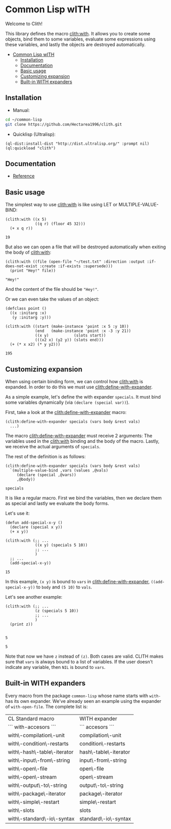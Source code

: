 

<a id="header-adp-github-headertag741"></a>
# Common Lisp wITH

Welcome to Clith\!

This library defines the macro [clith\:with](/docs/scribble/reference.md#function-clith-with)\. It allows you to create some objects\, bind them to some variables\, evaluate some expressions using these variables\, and lastly the objects are destroyed automatically\.

* [Common Lisp wITH](/README.md#header-adp-github-headertag741)
  * [Installation](/README.md#header-adp-github-headertag742)
  * [Documentation](/README.md#header-adp-github-headertag743)
  * [Basic usage](/README.md#header-adp-github-headertag744)
  * [Customizing expansion](/README.md#header-adp-github-headertag751)
  * [Built\-in WITH expanders](/README.md#header-adp-github-headertag758)


<a id="header-adp-github-headertag742"></a>
## Installation

* Manual\:

`````sh
cd ~/common-lisp
git clone https://github.com/Hectarea1996/clith.git
`````
* Quicklisp \(Ultralisp\)\:

`````common-lisp
(ql-dist:install-dist "http://dist.ultralisp.org/" :prompt nil)
(ql:quickload "clith")
`````

<a id="header-adp-github-headertag743"></a>
## Documentation

* [Reference](/docs/scribble/reference.md#header-adp-github-reference)


<a id="header-adp-github-headertag744"></a>
## Basic usage

The simplest way to use [clith\:with](/docs/scribble/reference.md#function-clith-with) is like using LET or MULTIPLE\-VALUE\-BIND\:

`````common-lisp
(clith:with ((x 5)
             ((q r) (floor 45 32)))
  (+ x q r))
`````
`````common-lisp
19
`````


But also we can open a file that will be destroyed automatically when exiting the body of [clith\:with](/docs/scribble/reference.md#function-clith-with)\:

`````common-lisp
(clith:with ((file (open-file "~/test.txt" :direction :output :if-does-not-exist :create :if-exists :supersede)))
  (print "Hey!" file))
`````
`````common-lisp
"Hey!"
`````

And the content of the file should be ``` "Hey!" ```\.

Or we can even take the values of an object\:

`````common-lisp
(defclass point ()
  ((x :initarg :x)
   (y :initarg :y)))

(clith:with ((start (make-instance 'point :x 5 :y 10))
             (end   (make-instance 'point :x -3 :y 21))
             ((x y)           (slots start))
             (((x2 x) (y2 y)) (slots end)))
  (+ (* x x2) (* y y2)))
`````
`````common-lisp
195
`````

<a id="header-adp-github-headertag751"></a>
## Customizing expansion

When using certain binding form\, we can control how [clith\:with](/docs/scribble/reference.md#function-clith-with) is expanded\. In order to do this we must use [clith\:define\-with\-expander](/docs/scribble/reference.md#function-clith-define-with-expander)\.

As a simple example\, let\'s define the with expander ``` specials ```\. It must bind some variables dynamically \(via ``` (declare (special var)) ```\)\.

First\, take a look at the [clith\:define\-with\-expander](/docs/scribble/reference.md#function-clith-define-with-expander) macro\:

`````
(clith:define-with-expander specials (vars body &rest vals)
  ...)
`````

The macro [clith\:define\-with\-expander](/docs/scribble/reference.md#function-clith-define-with-expander) must receive 2 arguments\: The variables used in the [clith\:with](/docs/scribble/reference.md#function-clith-with) binding and the body of the macro\. Lastly\, we receive the actual arguments of ``` specials ```\.

The rest of the definition is as follows\:

`````common-lisp
(clith:define-with-expander specials (vars body &rest vals)
  `(multiple-value-bind ,vars (values ,@vals)
     (declare (special ,@vars))
     ,@body))
`````
`````common-lisp
specials
`````

It is like a regular macro\. First we bind the variables\, then we declare them as special and lastly we evaluate the body forms\.

Let\'s use it\:

`````common-lisp
(defun add-special-x-y ()
  (declare (special x y))
  (+ x y))

(clith:with (;; ...
             ((x y) (specials 5 10))
             ;; ...
             )
  ;; ...
  (add-special-x-y))
`````
`````common-lisp
15
`````

In this example\, ``` (x y) ``` is bound to ``` vars ``` in [clith\:define\-with\-expander](/docs/scribble/reference.md#function-clith-define-with-expander)\, ``` ((add-special-x-y)) ``` to ``` body ``` and ``` (5 10) ``` to ``` vals ```\.

Let\'s see another example\:

`````common-lisp
(clith:with (;; ...
             (z (specials 5 10))
             ;; ...
             )
  (print z))
`````
`````text

5 
`````
`````common-lisp
5
`````

Note that now we have ``` z ``` instead of ``` (z) ```\. Both cases are valid\. CLITH makes sure that ``` vars ``` is always bound to a list of variables\. If the user doesn\'t indicate any variable\, then ``` NIL ``` is bound to ``` vars ```\.

<a id="header-adp-github-headertag758"></a>
## Built\-in WITH expanders

Every macro from the package ``` common-lisp ``` whose name starts with ``` with- ``` has its own expander\. We\'ve already seen an example using the expander of ``` with-open-file ```\. The complete list is\:

<table>
<tr>
<td>CL Standard macro</td>
<td>WITH expander</td>
</tr>
<tr>
<td>``` with-accesors ```</td>
<td>``` accesors ```</td>
</tr>
<tr>
<td>with\-compilation\-unit</td>
<td>compilation\-unit</td>
</tr>
<tr>
<td>with\-condition\-restarts</td>
<td>condition\-restarts</td>
</tr>
<tr>
<td>with\-hash\-table\-iterator</td>
<td>hash\-table\-iterator</td>
</tr>
<tr>
<td>with\-input\-from\-string</td>
<td>input\-from\-string</td>
</tr>
<tr>
<td>with\-open\-file</td>
<td>open\-file</td>
</tr>
<tr>
<td>with\-open\-stream</td>
<td>open\-stream</td>
</tr>
<tr>
<td>with\-output\-to\-string</td>
<td>output\-to\-string</td>
</tr>
<tr>
<td>with\-package\-iterator</td>
<td>package\-iterator</td>
</tr>
<tr>
<td>with\-simple\-restart</td>
<td>simple\-restart</td>
</tr>
<tr>
<td>with\-slots</td>
<td>slots</td>
</tr>
<tr>
<td>with\-standard\-io\-syntax</td>
<td>standard\-io\-syntax</td>
</tr>
</table>
